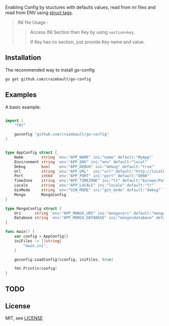 Enabling Config by stuctures with defaults values, read from ini files and read from ENV using [struct tags](http://golang.org/pkg/reflect/#StructTag).

> INI file Usage :
>
>> Access INI Section then Key by using `section>key`.
>>
>> If Key has no section, just provide Key name and value.

Installation
------------

The recommended way to install go-config

```bash
go get github.com/craimbault/go-config
```

Examples
--------

A basic example:

```go

import (
	"fmt"

	goconfig "github.com/craimbault/go-config"
)


type AppConfig struct {
	Name        string `env:"APP_NAME" ini:"name" default:"MyApp"`
	Environment string `env:"APP_ENV" ini:"env" default:"local"`
	Debug       bool   `env:"APP_DEBUG" ini:"debug" default:"true"`
	Url         string `env:"APP_URL"  ini:"url" default:"http://localhost"`
	Port        int64  `env:"APP_PORT" ini:"port" default:"8098"`
	TimeZone    string `env:"APP_TIMEZONE" ini:"tz" default:"Europe/Paris"`
	Locale      string `env:"APP_LOCALE" ini:"locale" default:"fr"`
	GinMode     string `env:"GIN_MODE" ini:"gin_mode" default:"debug"`
	Mongo       MongoConfig
}

type MongoConfig struct {
	Uri      string `env:"APP_MONGO_URI" ini:"mongo>uri" default:"mongodb://admuser:admpwd@documentdb:27017/?authSource=admin"`
	Database string `env:"APP_MONGO_DATABASE" ini:"mongo>database" default:"example"`
}

func main() {
	var config = AppConfig{}
	iniFiles := []string{
		"main.ini",
	}

	goconfig.LoadConfig(&config, iniFiles, true)

	fmt.Println(config)
}

```

TODO
--------


License
-------

MIT, see [LICENSE](LICENSE)